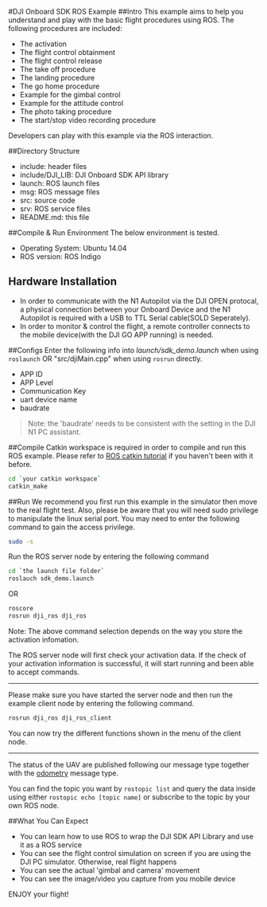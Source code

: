 #DJI Onboard SDK ROS Example
##Intro
This example aims to help you understand and play with the basic flight procedures using ROS. The following procedures are included:
* The activation
* The flight control obtainment
* The flight control release
* The take off procedure
* The landing procedure
* The go home procedure
* Example for the gimbal control
* Example for the attitude control
* The photo taking procedure
* The start/stop video recording procedure

Developers can play with this example via the ROS interaction.

##Directory Structure
* include: header files
* include/DJI_LIB: DJI Onboard SDK API library
* launch: ROS launch files
* msg: ROS message files
* src: source code
* srv: ROS service files
* README.md: this file

##Compile & Run Environment
The below environment is tested.
* Operating System: Ubuntu 14.04
* ROS version: ROS Indigo

## Hardware Installation
* In order to communicate with the N1 Autopilot via the DJI OPEN protocal, a physical connection between your Onboard Device and the N1 Autopilot is required with a USB to TTL Serial cable(SOLD Seperately).
* In order to monitor & control the flight, a remote controller connects to the mobile device(with the DJI GO APP running) is needed.

##Configs
Enter the following info into *launch/sdk_demo.launch* when using `roslaunch` OR "src/djiMain.cpp" when using `rosrun` directly.
* APP ID
* APP Level
* Communication Key
* uart device name
* baudrate

>Note: the 'baudrate' needs to be consistent with the setting in the DJI N1 PC assistant.

##Compile
Catkin workspace is required in order to compile and run this ROS example.
Please refer to [ROS catkin tutorial](http://wiki.ros.org/catkin/Tutorials) if you haven't been with it before.

~~~bash
cd `your catkin workspace`
catkin_make
~~~

##Run
We recommend you first run this example in the simulator then move to the real flight test. Also, please be aware that you will need sudo privilege to manipulate the linux serial port. You may need to enter the following command to gain the access privilege.

~~~bash
sudo -s
~~~

Run the ROS server node by entering the following command

~~~bash
cd `the launch file folder`
roslauch sdk_demo.launch
~~~

OR 

~~~bash
roscore
rosrun dji_ros dji_ros
~~~

Note: The above command selection depends on the way you store the activation infomation.

The ROS server node will first check your activation data. If the check of your activation information is successful, it will start running and been able to accept commands.

---
Please make sure you have started the server node and then run the example client node by entering the following command.

~~~bash
rosrun dji_ros dji_ros_client
~~~

You can now try the different functions shown in the menu of the client node.

---

The status of the UAV are published following our message type together with the [odometry](http://docs.ros.org/api/nav_msgs/html/msg/Odometry.html) message type. 

You can find the topic you want by `rostopic list` and query the data inside using either `rostopic echo [topic name]` or subscribe to the topic by your own ROS node.

##What You Can Expect
* You can learn how to use ROS to wrap the DJI SDK API Library and use it as a ROS service
* You can see the flight control simulation on screen if you are using the DJI PC simulator. Otherwise, real flight happens
* You can see the actual 'gimbal and camera' movement
* You can see the image/video you capture from you mobile device

ENJOY your flight!

